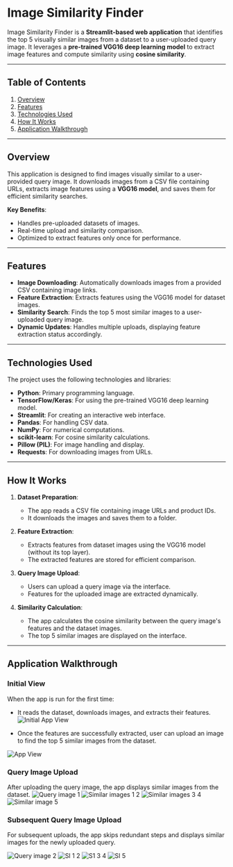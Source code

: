 # Image Similarity Finder

Image Similarity Finder is a **Streamlit-based web application** that identifies the top 5 visually similar images from a dataset to a user-uploaded query image. It leverages a **pre-trained VGG16 deep learning model** to extract image features and compute similarity using **cosine similarity**.

---

## Table of Contents
1. [Overview](#overview)
2. [Features](#features)
3. [Technologies Used](#technologies-used)
4. [How It Works](#how-it-works)
5. [Application Walkthrough](#application-walkthrough)

---

## Overview
This application is designed to find images visually similar to a user-provided query image. It downloads images from a CSV file containing URLs, extracts image features using a **VGG16 model**, and saves them for efficient similarity searches.

**Key Benefits**:
- Handles pre-uploaded datasets of images.
- Real-time upload and similarity comparison.
- Optimized to extract features only once for performance.

---

## Features
- **Image Downloading**: Automatically downloads images from a provided CSV containing image links.
- **Feature Extraction**: Extracts features using the VGG16 model for dataset images.
- **Similarity Search**: Finds the top 5 most similar images to a user-uploaded query image.
- **Dynamic Updates**: Handles multiple uploads, displaying feature extraction status accordingly.

---

## Technologies Used
The project uses the following technologies and libraries:
- **Python**: Primary programming language.
- **TensorFlow/Keras**: For using the pre-trained VGG16 deep learning model.
- **Streamlit**: For creating an interactive web interface.
- **Pandas**: For handling CSV data.
- **NumPy**: For numerical computations.
- **scikit-learn**: For cosine similarity calculations.
- **Pillow (PIL)**: For image handling and display.
- **Requests**: For downloading images from URLs.

---

## How It Works

1. **Dataset Preparation**:
   - The app reads a CSV file containing image URLs and product IDs.
   - It downloads the images and saves them to a folder.

2. **Feature Extraction**:
   - Extracts features from dataset images using the VGG16 model (without its top layer).
   - The extracted features are stored for efficient comparison.

3. **Query Image Upload**:
   - Users can upload a query image via the interface.
   - Features for the uploaded image are extracted dynamically.

4. **Similarity Calculation**:
   - The app calculates the cosine similarity between the query image's features and the dataset images.
   - The top 5 similar images are displayed on the interface.

---

## Application Walkthrough

### Initial View
When the app is run for the first time:
- It reads the dataset, downloads images, and extracts their features.
![Initial App View](https://github.com/user-attachments/assets/e1dc3ded-ed99-4eb6-bd41-88a73085386a)

- Once the features are successfully extracted, user can upload an image to find the top 5 similar images from the dataset.
  
![App View](https://github.com/user-attachments/assets/3fd81f22-edc1-4d44-9897-c253256b38ec)


### Query Image Upload
After uploading the query image, the app displays similar images from the dataset.
![Query image 1](https://github.com/user-attachments/assets/9838c274-42bf-41ba-9280-77435e7ae523)
![Similar images 1 2 ](https://github.com/user-attachments/assets/e0eac3d7-7dc5-460c-944e-59c543235de8)
![Similar images 3 4](https://github.com/user-attachments/assets/59ba720e-941b-4a53-9154-bcae4e5f7a10)
![Similar image 5](https://github.com/user-attachments/assets/b8b111af-4ca7-4538-8091-f4a35af088ec)

### Subsequent Query Image Upload
For subsequent uploads, the app skips redundant steps and displays similar images for the newly uploaded query.

![Query image 2](https://github.com/user-attachments/assets/0657b99e-78d8-4a50-849a-f0e7109b4cdb)
![SI 1 2](https://github.com/user-attachments/assets/bf4c7fca-3d41-49c1-a937-45cc48f5fa1b)
![S1 3 4](https://github.com/user-attachments/assets/dc723940-debb-4415-bb8f-455dd76aa102)
![SI 5](https://github.com/user-attachments/assets/43ad949f-5116-4fb7-b249-3fb85022d428)


